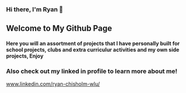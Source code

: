 ### Hi there, I'm Ryan 👋
## Welcome to My Github Page
#### Here you will an assortment of projects that I have personally built for school projects, clubs and extra curriculur activities and my own side projects, Enjoy


### Also check out my linked in profile to learn more about me!
www.linkedin.com/ryan-chisholm-wlu/


<!--
**Chisholm6192/Chisholm6192** is a ✨ _special_ ✨ repository because its `README.md` (this file) appears on your GitHub profile.

Here are some ideas to get you started:

- 🔭 I’m currently working on ...
- 🌱 I’m currently learning ...
- 👯 I’m looking to collaborate on ...
- 🤔 I’m looking for help with ...
- 💬 Ask me about ...
- 📫 How to reach me: ...
- 😄 Pronouns: ...
- ⚡ Fun fact: ...
-->
